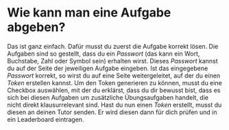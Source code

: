 # Wie kann man eine Aufgabe abgeben?

Das ist ganz einfach. Dafür musst du zuerst die Aufgabe korrekt lösen. Die Aufgaben sind so gestellt, dass du ein
_Passwort_ (das kann ein Wort, Buchstabe, Zahl oder Symbol sein) erhalten wirst. Dieses _Passwort_ kannst du auf der
Seite der jeweiligen Aufgabe eingeben. Ist das eingegebene _Passwort_ korrekt, so wirst du auf eine Seite
weitergeleitet, auf der du einen _Token_ erstellen kannst. Um den Token generieren zu können, musst du eine Checkbox
auswählen, mit der du erklärst, dass du dir bewusst bist, dass es sich bei diesen Aufgaben um zusätzliche Übungsaufgaben
handelt, die nicht direkt klausurrelevant sind. Hast du nun einen _Token_ erstellt, musst du diesen an deinen Tutor
senden. Er wird diesen dann für dich prüfen und in ein Leaderboard eintragen.
